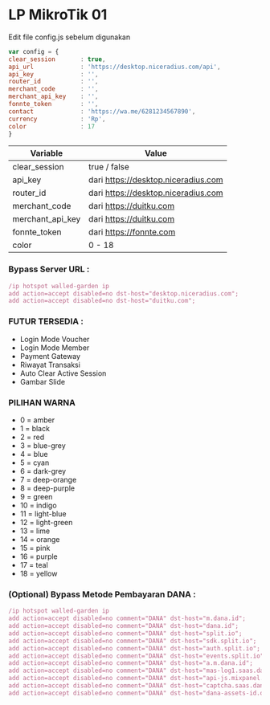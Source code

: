 # LP MikroTik 01

Edit file config.js sebelum digunakan
```js
var config = {
clear_session       : true,
api_url             : 'https://desktop.niceradius.com/api',
api_key             : '',
router_id           : '',
merchant_code       : '',
merchant_api_key    : '',
fonnte_token        : '',
contact             : 'https://wa.me/6281234567890',
currency            : 'Rp',
color               : 17
}
```
| Variable  | Value |
| ------------- | ------------- |
| clear_session | true / false  |
| api_key  | dari https://desktop.niceradius.com |
| router_id  | dari https://desktop.niceradius.com |
| merchant_code | dari https://duitku.com |
| merchant_api_key | dari https://duitku.com |
| fonnte_token | dari https://fonnte.com |
| color  | 0 - 18 |

### Bypass Server URL : 
```js
/ip hotspot walled-garden ip
add action=accept disabled=no dst-host="desktop.niceradius.com";
add action=accept disabled=no dst-host="duitku.com";
```
### FUTUR TERSEDIA :
- Login Mode Voucher
- Login Mode Member
- Payment Gateway
- Riwayat Transaksi
- Auto Clear Active Session
- Gambar Slide


### PILIHAN WARNA
- 0 = amber
- 1 = black
- 2 = red
- 3 = blue-grey
- 4 = blue
- 5 = cyan
- 6 = dark-grey
- 7 = deep-orange
- 8 = deep-purple
- 9 = green
- 10 = indigo
- 11 = light-blue
- 12 = light-green
- 13 = lime
- 14 = orange
- 15 = pink
- 16 = purple
- 17 = teal
- 18 = yellow


### (Optional) Bypass Metode Pembayaran DANA :
```js
/ip hotspot walled-garden ip
add action=accept disabled=no comment="DANA" dst-host="m.dana.id";
add action=accept disabled=no comment="DANA" dst-host="dana.id";
add action=accept disabled=no comment="DANA" dst-host="split.io";
add action=accept disabled=no comment="DANA" dst-host="sdk.split.io";
add action=accept disabled=no comment="DANA" dst-host="auth.split.io";
add action=accept disabled=no comment="DANA" dst-host="events.split.io";
add action=accept disabled=no comment="DANA" dst-host="a.m.dana.id";
add action=accept disabled=no comment="DANA" dst-host="mas-log1.saas.dana.id";
add action=accept disabled=no comment="DANA" dst-host="api-js.mixpanel.com";
add action=accept disabled=no comment="DANA" dst-host="captcha.saas.dana.id";
add action=accept disabled=no comment="DANA" dst-host="dana-assets-id.oss-ap-southeast-5.aliyuncs.com";
```

